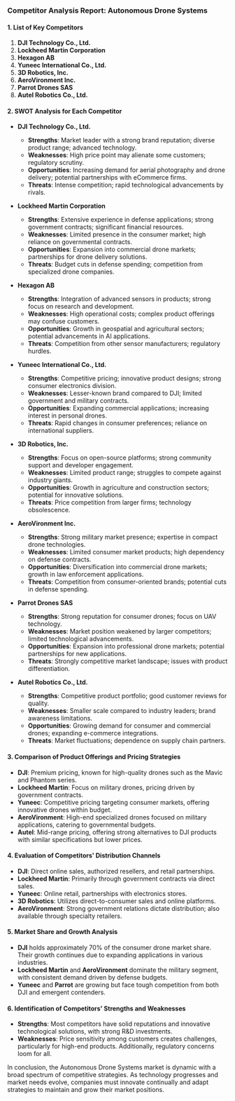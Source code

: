 ### Competitor Analysis Report: Autonomous Drone Systems

#### 1. **List of Key Competitors**
1. **DJI Technology Co., Ltd.**
2. **Lockheed Martin Corporation**
3. **Hexagon AB**
4. **Yuneec International Co., Ltd.**
5. **3D Robotics, Inc.**
6. **AeroVironment Inc.**
7. **Parrot Drones SAS**
8. **Autel Robotics Co., Ltd.**

#### 2. **SWOT Analysis for Each Competitor**
- **DJI Technology Co., Ltd.**
  - **Strengths**: Market leader with a strong brand reputation; diverse product range; advanced technology.
  - **Weaknesses**: High price point may alienate some customers; regulatory scrutiny.
  - **Opportunities**: Increasing demand for aerial photography and drone delivery; potential partnerships with eCommerce firms.
  - **Threats**: Intense competition; rapid technological advancements by rivals.

- **Lockheed Martin Corporation**
  - **Strengths**: Extensive experience in defense applications; strong government contracts; significant financial resources.
  - **Weaknesses**: Limited presence in the consumer market; high reliance on governmental contracts.
  - **Opportunities**: Expansion into commercial drone markets; partnerships for drone delivery solutions.
  - **Threats**: Budget cuts in defense spending; competition from specialized drone companies.

- **Hexagon AB**
  - **Strengths**: Integration of advanced sensors in products; strong focus on research and development.
  - **Weaknesses**: High operational costs; complex product offerings may confuse customers.
  - **Opportunities**: Growth in geospatial and agricultural sectors; potential advancements in AI applications.
  - **Threats**: Competition from other sensor manufacturers; regulatory hurdles.

- **Yuneec International Co., Ltd.**
  - **Strengths**: Competitive pricing; innovative product designs; strong consumer electronics division.
  - **Weaknesses**: Lesser-known brand compared to DJI; limited government and military contracts.
  - **Opportunities**: Expanding commercial applications; increasing interest in personal drones.
  - **Threats**: Rapid changes in consumer preferences; reliance on international suppliers.

- **3D Robotics, Inc.**
  - **Strengths**: Focus on open-source platforms; strong community support and developer engagement.
  - **Weaknesses**: Limited product range; struggles to compete against industry giants.
  - **Opportunities**: Growth in agriculture and construction sectors; potential for innovative solutions.
  - **Threats**: Price competition from larger firms; technology obsolescence.

- **AeroVironment Inc.**
  - **Strengths**: Strong military market presence; expertise in compact drone technologies.
  - **Weaknesses**: Limited consumer market products; high dependency on defense contracts.
  - **Opportunities**: Diversification into commercial drone markets; growth in law enforcement applications.
  - **Threats**: Competition from consumer-oriented brands; potential cuts in defense spending.

- **Parrot Drones SAS**
  - **Strengths**: Strong reputation for consumer drones; focus on UAV technology.
  - **Weaknesses**: Market position weakened by larger competitors; limited technological advancements.
  - **Opportunities**: Expansion into professional drone markets; potential partnerships for new applications.
  - **Threats**: Strongly competitive market landscape; issues with product differentiation.

- **Autel Robotics Co., Ltd.**
  - **Strengths**: Competitive product portfolio; good customer reviews for quality.
  - **Weaknesses**: Smaller scale compared to industry leaders; brand awareness limitations.
  - **Opportunities**: Growing demand for consumer and commercial drones; expanding e-commerce integrations.
  - **Threats**: Market fluctuations; dependence on supply chain partners.

#### 3. **Comparison of Product Offerings and Pricing Strategies**
- **DJI**: Premium pricing, known for high-quality drones such as the Mavic and Phantom series.
- **Lockheed Martin**: Focus on military drones, pricing driven by government contracts.
- **Yuneec**: Competitive pricing targeting consumer markets, offering innovative drones within budget.
- **AeroVironment**: High-end specialized drones focused on military applications, catering to governmental budgets.
- **Autel**: Mid-range pricing, offering strong alternatives to DJI products with similar specifications but lower prices.

#### 4. **Evaluation of Competitors' Distribution Channels**
- **DJI**: Direct online sales, authorized resellers, and retail partnerships.
- **Lockheed Martin**: Primarily through government contracts via direct sales.
- **Yuneec**: Online retail, partnerships with electronics stores.
- **3D Robotics**: Utilizes direct-to-consumer sales and online platforms.
- **AeroVironment**: Strong government relations dictate distribution; also available through specialty retailers.

#### 5. **Market Share and Growth Analysis**
- **DJI** holds approximately 70% of the consumer drone market share. Their growth continues due to expanding applications in various industries.
- **Lockheed Martin** and **AeroVironment** dominate the military segment, with consistent demand driven by defense budgets.
- **Yuneec** and **Parrot** are growing but face tough competition from both DJI and emergent contenders.

#### 6. **Identification of Competitors' Strengths and Weaknesses**
- **Strengths**: Most competitors have solid reputations and innovative technological solutions, with strong R&D investments.
- **Weaknesses**: Price sensitivity among customers creates challenges, particularly for high-end products. Additionally, regulatory concerns loom for all.

In conclusion, the Autonomous Drone Systems market is dynamic with a broad spectrum of competitive strategies. As technology progresses and market needs evolve, companies must innovate continually and adapt strategies to maintain and grow their market positions.
